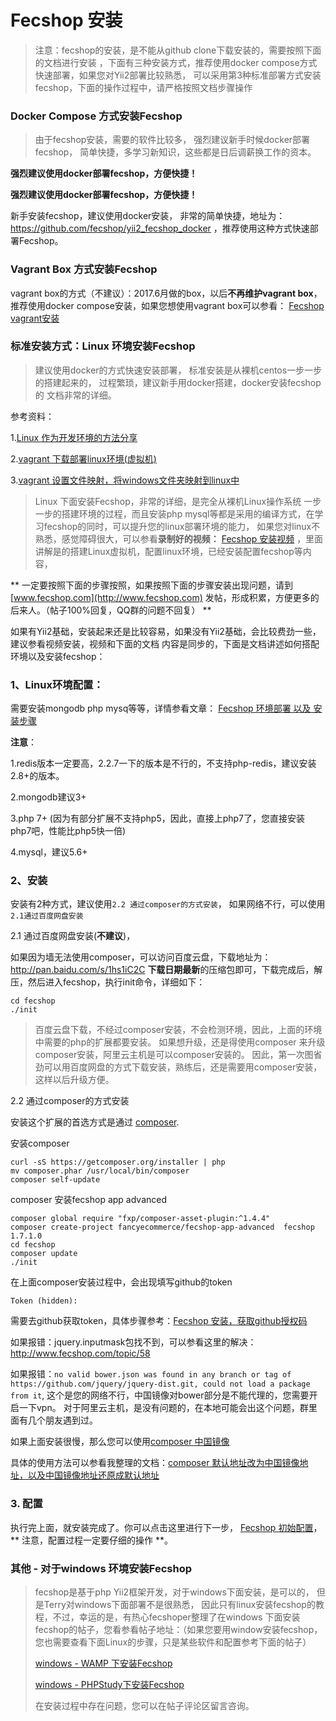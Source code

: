 Fecshop 安装
==================

> 注意：fecshop的安装，是不能从github clone下载安装的，需要按照下面的文档进行安装
> ，下面有三种安装方式，推荐使用docker compose方式快速部署，如果您对Yii2部署比较熟悉，
> 可以采用第3种标准部署方式安装fecshop，下面的操作过程中，请严格按照文档步骤操作


### Docker Compose 方式安装Fecshop

> 由于fecshop安装，需要的软件比较多，
强烈建议新手时候docker部署fecshop，
简单快捷，多学习新知识，这些都是日后调薪换工作的资本。

**强烈建议使用docker部署fecshop，方便快捷！**

**强烈建议使用docker部署fecshop，方便快捷！**


新手安装fecshop，建议使用docker安装，
非常的简单快捷，地址为：
https://github.com/fecshop/yii2_fecshop_docker
，推荐使用这种方式快速部署Fecshop。

### Vagrant Box 方式安装Fecshop

vagrant box的方式（不建议）：2017.6月做的box，以后**不再维护vagrant box**，
推荐使用docker compose安装，如果您想使用vagrant box可以参看：
[Fecshop vagrant安装](http://www.fecshop.com/doc/fecshop-guide/develop/cn-1.0/guide-fecshop-about-vagrantinstall.html)



### 标准安装方式：Linux 环境安装Fecshop

> 建议使用docker的方式快速安装部署，
标准安装是从裸机centos一步一步的搭建起来的，
过程繁琐，建议新手用docker搭建，docker安装fecshop的
文档非常的详细。

参考资料：

1.[Linux 作为开发环境的方法分享](http://www.fancyecommerce.com/2016/08/30/linux-%E4%BD%9C%E4%B8%BA%E5%BC%80%E5%8F%91%E7%8E%AF%E5%A2%83%E7%9A%84%E6%96%B9%E6%B3%95%E5%88%86%E4%BA%AB/)

2.[vagrant 下载部署linux环境(虚拟机)](http://www.fancyecommerce.com/2016/09/22/vagrant-%E4%B8%8B%E8%BD%BD%E9%83%A8%E7%BD%B2linux%E7%8E%AF%E5%A2%83/)

3.[vagrant 设置文件映射，将windows文件夹映射到linux中](http://www.fancyecommerce.com/2017/06/06/vagrant-%E8%AE%BE%E7%BD%AE%E6%96%87%E4%BB%B6%E6%98%A0%E5%B0%84%EF%BC%8C%E5%B0%86windows%E6%96%87%E4%BB%B6%E5%A4%B9%E6%98%A0%E5%B0%84%E5%88%B0linux%E4%B8%AD/)


> Linux 下面安装Fecshop，非常的详细，是完全从裸机Linux操作系统
> 一步一步的搭建环境的过程，而且安装php mysql等都是采用的编译方式，在学习fecshop的同时，可以提升您的linux部署环境的能力，
> 如果您对linux不熟悉，感觉障碍很大，可以参看**录制好的视频：**
> [Fecshop 安装视频](http://www.fecshop.com/doc/fecshop-guide/instructions/cn-1.0/guide-fecshop_video_install.html)
> ，里面讲解是的搭建Linux虚拟机，配置linux环境，已经安装配置fecshop等内容，


** 一定要按照下面的步骤按照，如果按照下面的步骤安装出现问题，请到[www.fecshop.com](http://www.fecshop.com)
发帖，形成积累，方便更多的后来人。（帖子100%回复，QQ群的问题不回复） **


如果有Yii2基础，安装起来还是比较容易，如果没有Yii2基础，会比较费劲一些，
建议参看视频安装，视频和下面的文档
内容是同步的，下面是文档讲述如何搭配环境以及安装fecshop：

### 1、Linux环境配置：

需要安装mongodb php mysq等等，详情参看文章：
[Fecshop 环境部署 以及 安装步骤](http://www.fancyecommerce.com/2017/03/06/%E7%8E%AF%E5%A2%83%E9%83%A8%E7%BD%B2/)

**注意**：

1.redis版本一定要高，2.2.7一下的版本是不行的，不支持php-redis，建议安装2.8+的版本。

2.mongodb建议3+

3.php 7+ (因为有部分扩展不支持php5，因此，直接上php7了，您直接安装php7吧，性能比php5快一倍)

4.mysql，建议5.6+

### 2、安装 

安装有2种方式，建议使用`2.2 通过composer的方式安装`，
如果网络不行，可以使用 `2.1通过百度网盘安装 `

2.1 通过百度网盘安装(**不建议**)，

如果因为墙无法使用composer，可以访问百度云盘，下载地址为：http://pan.baidu.com/s/1hs1iC2C
**下载日期最新**的压缩包即可，下载完成后，解压，然后进入fecshop，执行init命令，详细如下：

```
cd fecshop   
./init
```

> 百度云盘下载，不经过composer安装，不会检测环境，因此，上面的环境中需要的php的扩展都要安装。
> 如果想升级，还是得使用composer 来升级
> composer安装，阿里云主机是可以composer安装的。
> 因此，第一次图省劲可以用百度网盘的方式下载安装，熟练后，还是需要用composer安装，
> 这样以后升级方便。

2.2 通过composer的方式安装

安装这个扩展的首选方式是通过 [composer](http://getcomposer.org/download/).

安装composer

```
curl -sS https://getcomposer.org/installer | php
mv composer.phar /usr/local/bin/composer
composer self-update
```


composer 安装fecshop app advanced

```
composer global require "fxp/composer-asset-plugin:^1.4.4"
composer create-project fancyecommerce/fecshop-app-advanced  fecshop 1.7.1.0
cd fecshop
composer update    
./init
```


在上面composer安装过程中，会出现填写github的token

```
Token (hidden):
```

需要去github获取token，具体步骤参考：[Fecshop 安装，获取github授权码](http://www.fecshop.com/topic/412)

如果报错：jquery.inputmask包找不到，可以参看这里的解决：http://www.fecshop.com/topic/58

如果报错：`no valid bower.json was found in any branch or tag of https://github.com/jquery/jquery-dist.git, could not load a package from it`,
这个是您的网络不行，中国镜像对bower部分是不能代理的，您需要开启一下vpn。
对于阿里云主机，是没有问题的，在本地可能会出这个问题，群里面有几个朋友遇到过。

如果上面安装很慢，那么您可以使用[composer 中国镜像](https://pkg.phpcomposer.com/)

具体的使用方法可以参看我整理的文档：[composer 默认地址改为中国镜像地址，以及中国镜像地址还原成默认地址](http://www.fancyecommerce.com/2017/04/19/composer-%E9%BB%98%E8%AE%A4%E5%9C%B0%E5%9D%80%E6%94%B9%E4%B8%BA%E4%B8%AD%E5%9B%BD%E9%95%9C%E5%83%8F%E5%9C%B0%E5%9D%80%EF%BC%8C%E4%BB%A5%E5%8F%8A%E4%B8%AD%E5%9B%BD%E9%95%9C%E5%83%8F%E5%9C%B0%E5%9D%80/)



### 3. 配置

执行完上面，就安装完成了。你可以点击这里进行下一步，
[Fecshop 初始配置](fecshop-about-config.md)，
** 注意，配置过程一定要仔细的操作 **。



### 其他 - 对于windows 环境安装Fecshop

> fecshop是基于php Yii2框架开发，对于windows下面安装，是可以的，
> 但是Terry对windows下面部署不是很熟悉，
> 因此只有linux安装fecshop的教程，不过，幸运的是，有热心fecshoper整理了在windows
> 下面安装fecshop的帖子，您看参看帖子地址：（如果您要用window安装fecshop，您也需要查看下面Linux的步骤，只是某些软件和配置参考下面的帖子）
> 
> [windows - WAMP 下安装Fecshop](http://www.fecshop.com/topic/402)
> 
> [windows - PHPStudy下安装Fecshop](http://www.fecshop.com/topic/527)
> 
> 在安装过程中存在问题，您可以在帖子评论区留言咨询。


